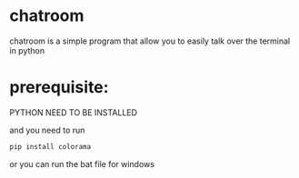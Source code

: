 # chatroom

chatroom is a simple program that allow you to easily talk over the terminal in python

# prerequisite:

PYTHON NEED TO BE INSTALLED

and you need to run

```bash
pip install colorama
```

or you can run the bat file for windows